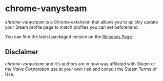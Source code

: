 chrome-vanysteam
================

*chrome-vanysteam* is a Chrome extension that allows you to quickly update your Steam profile page to match profiles you can set beforehand.

You can find the latest packaged version on the [Releases Page](https://github.com/S0lll0s/chrome-vanysteam/latest).

Disclaimer
----------
*chrome-vanysteam* and it's authors are in now way affilated with *Steam* or the *Valve Corporation* use at your own risk and consult the Steam Terms of Use.
